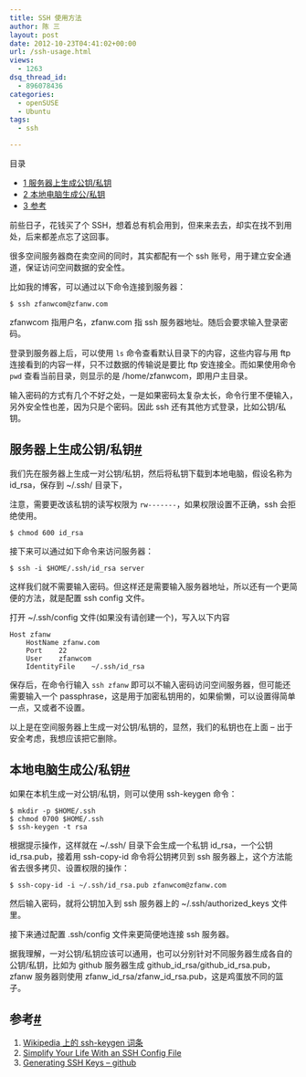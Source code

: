 ```yaml
---
title: SSH 使用方法
author: 陈 三
layout: post
date: 2012-10-23T04:41:02+00:00
url: /ssh-usage.html
views:
  - 1263
dsq_thread_id:
  - 896078436
categories:
  - openSUSE
  - Ubuntu
tags:
  - ssh

---
```

<div id="toc_container" class="ml-l u-floatRight pure-u-1-1 pure-u-sm-2-5 toc_white no_bullets">
  <nav id="myaffix">
  
  <p class="toc-title">
    目录
  </p>
  
  <ul class="toc-list nav" role="menu">
    <li class="toc-list__item" role="menuitem">
      <a href="#i"><span class="toc_number toc_depth_1">1</span> 服务器上生成公钥/私钥</a>
    </li>
    <li class="toc-list__item" role="menuitem">
      <a href="#i-2"><span class="toc_number toc_depth_1">2</span> 本地电脑生成公/私钥</a>
    </li>
    <li class="toc-list__item" role="menuitem">
      <a href="#i-3"><span class="toc_number toc_depth_1">3</span> 参考</a>
    </li>
  </ul></nav>
</div>

<div class="">
  <p>
    前些日子，花钱买了个 SSH，想着总有机会用到，但来来去去，却实在找不到用处，后来都差点忘了这回事。
  </p>
  
  <p>
    很多空间服务器商在卖空间的同时，其实都配有一个 ssh 账号，用于建立安全通道，保证访问空间数据的安全性。
  </p>
  
  <p>
    比如我的博客，可以通过以下命令连接到服务器：
  </p>
  
  <pre><code>$ ssh zfanwcom@zfanw.com
</code></pre>
  
  <p>
    zfanwcom 指用户名，zfanw.com 指 ssh 服务器地址。随后会要求输入登录密码。
  </p>
  
  <p>
    登录到服务器上后，可以使用 <code>ls</code> 命令查看默认目录下的内容，这些内容与用 ftp 连接看到的内容一样，只不过数据的传输说是要比 ftp 安连接全。而如果使用命令 <code>pwd</code> 查看当前目录，则显示的是 /home/zfanwcom，即用户主目录。
  </p>
  
  <p>
    输入密码的方式有几个不好之处，一是如果密码太复杂太长，命令行里不便输入，另外安全性也差，因为只是个密码。因此 ssh 还有其他方式登录，比如公钥/私钥。
  </p>
  
  <h2 class="storycontent-h2">
    <span id="i">服务器上生成公钥/私钥</span><a title="标题链接地址" class="u-floatRight hidden" id="heyi" href="#i"><span class="" aria-hidden="true">#</span></a>
  </h2>
  
  <p>
    我们先在服务器上生成一对公钥/私钥，然后将私钥下载到本地电脑，假设名称为 id_rsa，保存到 ~/.ssh/ 目录下，
  </p>
  
  <p>
    注意，需要更改该私钥的读写权限为 <code>rw-------</code>，如果权限设置不正确，ssh 会拒绝使用。
  </p>
  
  <pre><code>$ chmod 600 id_rsa
</code></pre>
  
  <p>
    接下来可以通过如下命令来访问服务器：
  </p>
  
  <pre><code>$ ssh -i $HOME/.ssh/id_rsa server
</code></pre>
  
  <p>
    这样我们就不需要输入密码。但这样还是需要输入服务器地址，所以还有一个更简便的方法，就是配置 ssh config 文件。
  </p>
  
  <p>
    打开 ~/.ssh/config 文件(如果没有请创建一个)，写入以下内容
  </p>
  
  <pre><code>Host zfanw
    HostName zfanw.com
    Port    22
    User    zfanwcom
    IdentityFile    ~/.ssh/id_rsa
</code></pre>
  
  <p>
    保存后，在命令行输入 <code>ssh zfanw</code> 即可以不输入密码访问空间服务器，但可能还需要输入一个 passphrase，这是用于加密私钥用的，如果偷懒，可以设置得简单一点，又或者不设置。
  </p>
  
  <p>
    以上是在空间服务器上生成一对公钥/私钥的，显然，我们的私钥也在上面 &#8211; 出于安全考虑，我想应该把它删除。
  </p>
  
  <h2 class="storycontent-h2">
    <span id="i-2">本地电脑生成公/私钥</span><a title="标题链接地址" class="u-floatRight hidden" id="heyi-2" href="#i-2"><span class="" aria-hidden="true">#</span></a>
  </h2>
  
  <p>
    如果在本机生成一对公钥/私钥，则可以使用 ssh-keygen 命令：
  </p>
  
  <pre><code>$ mkdir -p $HOME/.ssh
$ chmod 0700 $HOME/.ssh
$ ssh-keygen -t rsa
</code></pre>
  
  <p>
    根据提示操作，这样就在 ~/.ssh/ 目录下会生成一个私钥 id_rsa，一个公钥 id_rsa.pub，接着用 ssh-copy-id 命令将公钥拷贝到 ssh 服务器上，这个方法能省去很多拷贝、设置权限的操作：
  </p>
  
  <pre><code>$ ssh-copy-id -i ~/.ssh/id_rsa.pub zfanwcom@zfanw.com
</code></pre>
  
  <p>
    然后输入密码，就将公钥加入到 ssh 服务器上的 ~/.ssh/authorized_keys 文件里。
  </p>
  
  <p>
    接下来通过配置 .ssh/config 文件来更简便地连接 ssh 服务器。
  </p>
  
  <p>
    据我理解，一对公钥/私钥应该可以通用，也可以分别针对不同服务器生成各自的公钥/私钥，比如为 github 服务器生成 github_id_rsa/github_id_rsa.pub，zfanw 服务器则使用 zfanw_id_rsa/zfanw_id_rsa.pub，这是鸡蛋放不同的篮子。
  </p>
  
  <h2 class="storycontent-h2">
    <span id="i-3">参考</span><a title="标题链接地址" class="u-floatRight hidden" id="heyi-3" href="#i-3"><span class="" aria-hidden="true">#</span></a>
  </h2>
  
  <ol>
    <li>
      <a href="https://en.wikipedia.org/wiki/Ssh-keygen">Wikipedia 上的 ssh-keygen 词条</a>
    </li>
    <li>
      <a href="http://nerderati.com/2011/03/simplify-your-life-with-an-ssh-config-file/">Simplify Your Life With an SSH Config File</a>
    </li>
    <li>
      <a href="https://help.github.com/articles/generating-ssh-keys">Generating SSH Keys &#8211; github</a>
    </li>
  </ol>
</div>
